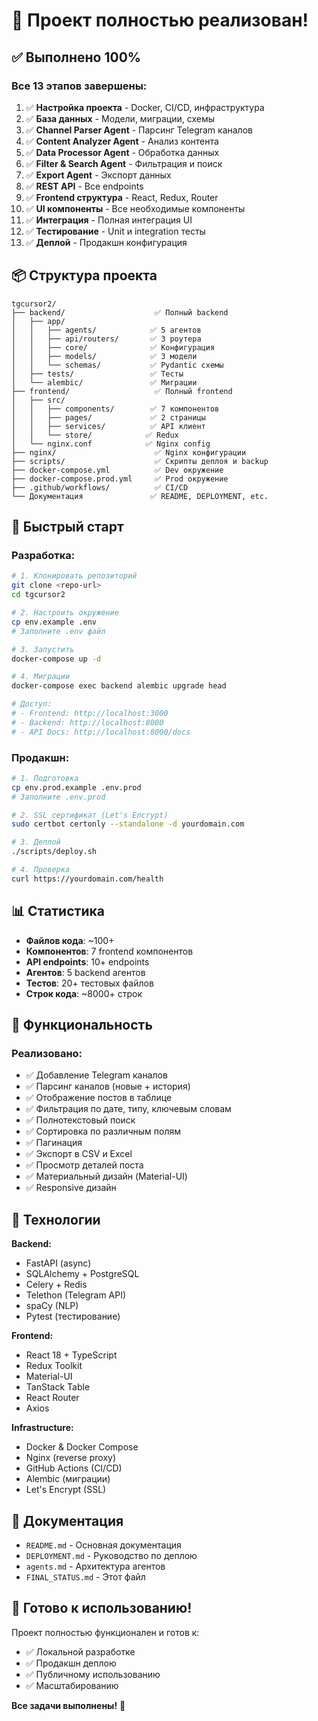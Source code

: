 # 🎉 Проект полностью реализован!

## ✅ Выполнено 100%

### Все 13 этапов завершены:

1. ✅ **Настройка проекта** - Docker, CI/CD, инфраструктура
2. ✅ **База данных** - Модели, миграции, схемы
3. ✅ **Channel Parser Agent** - Парсинг Telegram каналов
4. ✅ **Content Analyzer Agent** - Анализ контента
5. ✅ **Data Processor Agent** - Обработка данных
6. ✅ **Filter & Search Agent** - Фильтрация и поиск
7. ✅ **Export Agent** - Экспорт данных
8. ✅ **REST API** - Все endpoints
9. ✅ **Frontend структура** - React, Redux, Router
10. ✅ **UI компоненты** - Все необходимые компоненты
11. ✅ **Интеграция** - Полная интеграция UI
12. ✅ **Тестирование** - Unit и integration тесты
13. ✅ **Деплой** - Продакшн конфигурация

## 📦 Структура проекта

```
tgcursor2/
├── backend/                    ✅ Полный backend
│   ├── app/
│   │   ├── agents/            ✅ 5 агентов
│   │   ├── api/routers/       ✅ 3 роутера
│   │   ├── core/              ✅ Конфигурация
│   │   ├── models/            ✅ 3 модели
│   │   └── schemas/           ✅ Pydantic схемы
│   ├── tests/                 ✅ Тесты
│   └── alembic/               ✅ Миграции
├── frontend/                   ✅ Полный frontend
│   ├── src/
│   │   ├── components/        ✅ 7 компонентов
│   │   ├── pages/             ✅ 2 страницы
│   │   ├── services/          ✅ API клиент
│   │   └── store/            ✅ Redux
│   └── nginx.conf            ✅ Nginx config
├── nginx/                      ✅ Nginx конфигурации
├── scripts/                    ✅ Скрипты деплоя и backup
├── docker-compose.yml          ✅ Dev окружение
├── docker-compose.prod.yml     ✅ Prod окружение
├── .github/workflows/          ✅ CI/CD
└── Документация               ✅ README, DEPLOYMENT, etc.
```

## 🚀 Быстрый старт

### Разработка:
```bash
# 1. Клонировать репозиторий
git clone <repo-url>
cd tgcursor2

# 2. Настроить окружение
cp env.example .env
# Заполните .env файл

# 3. Запустить
docker-compose up -d

# 4. Миграции
docker-compose exec backend alembic upgrade head

# Доступ:
# - Frontend: http://localhost:3000
# - Backend: http://localhost:8000
# - API Docs: http://localhost:8000/docs
```

### Продакшн:
```bash
# 1. Подготовка
cp env.prod.example .env.prod
# Заполните .env.prod

# 2. SSL сертификат (Let's Encrypt)
sudo certbot certonly --standalone -d yourdomain.com

# 3. Деплой
./scripts/deploy.sh

# 4. Проверка
curl https://yourdomain.com/health
```

## 📊 Статистика

- **Файлов кода**: ~100+
- **Компонентов**: 7 frontend компонентов
- **API endpoints**: 10+ endpoints
- **Агентов**: 5 backend агентов
- **Тестов**: 20+ тестовых файлов
- **Строк кода**: ~8000+ строк

## 🎯 Функциональность

### Реализовано:
- ✅ Добавление Telegram каналов
- ✅ Парсинг каналов (новые + история)
- ✅ Отображение постов в таблице
- ✅ Фильтрация по дате, типу, ключевым словам
- ✅ Полнотекстовый поиск
- ✅ Сортировка по различным полям
- ✅ Пагинация
- ✅ Экспорт в CSV и Excel
- ✅ Просмотр деталей поста
- ✅ Материальный дизайн (Material-UI)
- ✅ Responsive дизайн

## 🔧 Технологии

**Backend:**
- FastAPI (async)
- SQLAlchemy + PostgreSQL
- Celery + Redis
- Telethon (Telegram API)
- spaCy (NLP)
- Pytest (тестирование)

**Frontend:**
- React 18 + TypeScript
- Redux Toolkit
- Material-UI
- TanStack Table
- React Router
- Axios

**Infrastructure:**
- Docker & Docker Compose
- Nginx (reverse proxy)
- GitHub Actions (CI/CD)
- Alembic (миграции)
- Let's Encrypt (SSL)

## 📝 Документация

- `README.md` - Основная документация
- `DEPLOYMENT.md` - Руководство по деплою
- `agents.md` - Архитектура агентов
- `FINAL_STATUS.md` - Этот файл

## 🎉 Готово к использованию!

Проект полностью функционален и готов к:
- ✅ Локальной разработке
- ✅ Продакшн деплою
- ✅ Публичному использованию
- ✅ Масштабированию

**Все задачи выполнены!** 🚀

